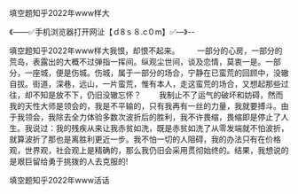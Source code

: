 填空题知乎2022年www样大

《——✅手机浏览器打开网沚【ｄ8ｓ８.c０m】✅—》--

填空题知乎2022年www样大我恨，却恨不起来。
　　一部分的心房，一部分的荒岛，表露出的大概不过弹指一挥间。纵观尘世间，谈及恋情，莫衷一是。一部分，一座城，便是伤城。伤城，属于一部分的场合，宁静在已蛮荒的回顾中，没辙自拔。街道，深巷，远山，一片蛮荒，惟有本人，走这蛮荒的场合，又想起那些过往，却不知是放不下，仍旧没辙忘怀？
　　我制止不了运气的破坏和妨碍，然而我的天性大师是领会的，我是不平输的，只有我再有一丝的力量，我就要搏斗。由于我领会，我除去全力体验多数次波折后的胜利，我不许畏缩，畏缩即是停止了人生。我说过：我的残疾从来让我赤贫如洗，既是赤贫如洗了从零发端就不怕波折，就算波折了那也是离胜利更近一步。我不怕一切的人阻碍，我的办法只有在价格观，世界观，社会观上是精确的，那么我仍旧会采用贯彻始终的。结果，我想说的是艰巨留给勇于挑拨的人去克服的!





填空题知乎2022年www活话

